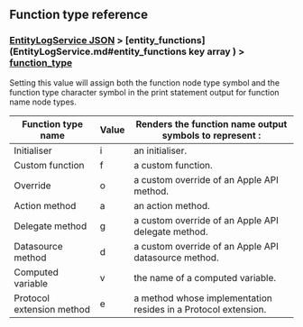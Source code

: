 ## Function type reference

### [EntityLogService JSON](EntityLogService.md ) >  [entity_functions](EntityLogService.md#entity_functions key array ) > [function_type](EntityLogService.md#function_type )

Setting this value will assign both the function node type symbol and the function type character symbol in the print statement output for function name node types.

| Function type name        | Value | Renders the function name output symbols to represent :      |
| ------------------------- | ----- | ------------------------------------------------------------ |
| Initialiser               | i     | an initialiser.                                              |
| Custom function           | f     | a custom function.                                           |
| Override                  | o     | a custom override of an Apple API method.                    |
| Action method             | a     | an action method.                                            |
| Delegate method           | g     | a custom override of an Apple API delegate method.           |
| Datasource method         | d     | a custom override of an Apple API datasource method.         |
| Computed variable         | v     | the name of a computed variable.                             |
| Protocol extension method | e     | a method whose implementation resides in a Protocol extension. |

